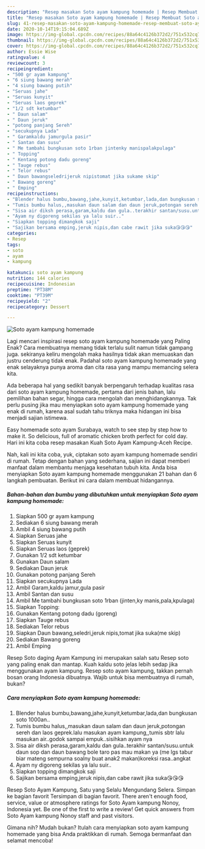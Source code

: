 ```yaml
---
description: "Resep masakan Soto ayam kampung homemade | Resep Membuat Soto ayam kampung homemade Yang Bisa Manjain Lidah"
title: "Resep masakan Soto ayam kampung homemade | Resep Membuat Soto ayam kampung homemade Yang Bisa Manjain Lidah"
slug: 41-resep-masakan-soto-ayam-kampung-homemade-resep-membuat-soto-ayam-kampung-homemade-yang-bisa-manjain-lidah
date: 2020-10-14T19:15:04.689Z
image: https://img-global.cpcdn.com/recipes/88a64c4126b372d2/751x532cq70/soto-ayam-kampung-homemade-foto-resep-utama.jpg
thumbnail: https://img-global.cpcdn.com/recipes/88a64c4126b372d2/751x532cq70/soto-ayam-kampung-homemade-foto-resep-utama.jpg
cover: https://img-global.cpcdn.com/recipes/88a64c4126b372d2/751x532cq70/soto-ayam-kampung-homemade-foto-resep-utama.jpg
author: Essie Wise
ratingvalue: 4
reviewcount: 3
recipeingredient:
- "500 gr ayam kampung"
- "6 siung bawang merah"
- "4 siung bawang putih"
- "Seruas jahe"
- "Seruas kunyit"
- "Seruas laos geprek"
- "1/2 sdt ketumbar"
- " Daun salam"
- " Daun jeruk"
- "potong panjang Sereh"
- "secukupnya Lada"
- " Garamkaldu jamurgula pasir"
- " Santan dan susu"
- " Me tambahi bungkusan soto 1rban jintenky manispalakpulaga"
- " Topping"
- " Kentang potong dadu goreng"
- " Tauge rebus"
- " Telor rebus"
- " Daun bawangseledrijeruk nipistomat jika sukame skip"
- " Bawang goreng"
- " Emping"
recipeinstructions:
- "Blender halus bumbu,bawang,jahe,kunyit,ketumbar,lada,dan bungkusan soto 1000an.."
- "Tumis bumbu halus,,masukan daun salam dan daun jeruk,potongan sereh dan laos geprek.lalu masukan ayam kampung,,tumis sbtr lalu masukan air..godok sampai empuk..sisihkan ayam nya"
- "Sisa air diksh perasa,garam,kaldu dan gula..terakhir santan/susu.untuk daun sop dan daun bawang bole taro pas mau makan ya (me lgs tabur biar mateng sempurna soalny buat anak2 makan)koreksi rasa..angkat"
- "Ayam ny digoreng sekilas ya lalu suir.."
- "Siapkan topping dimangkok saji"
- "Sajikan bersama emping,jeruk nipis,dan cabe rawit jika suka😘😘😘"
categories:
- Resep
tags:
- soto
- ayam
- kampung

katakunci: soto ayam kampung 
nutrition: 144 calories
recipecuisine: Indonesian
preptime: "PT38M"
cooktime: "PT39M"
recipeyield: "2"
recipecategory: Dessert

---
```



![Soto ayam kampung homemade](https://img-global.cpcdn.com/recipes/88a64c4126b372d2/751x532cq70/soto-ayam-kampung-homemade-foto-resep-utama.jpg)

Lagi mencari inspirasi resep soto ayam kampung homemade yang Paling Enak? Cara membuatnya memang tidak terlalu sulit namun tidak gampang juga. sekiranya keliru mengolah maka hasilnya tidak akan memuaskan dan justru cenderung tidak enak. Padahal soto ayam kampung homemade yang enak selayaknya punya aroma dan cita rasa yang mampu memancing selera kita.

Ada beberapa hal yang sedikit banyak berpengaruh terhadap kualitas rasa dari soto ayam kampung homemade, pertama dari jenis bahan, lalu pemilihan bahan segar, hingga cara mengolah dan menghidangkannya. Tak perlu pusing jika mau menyiapkan soto ayam kampung homemade yang enak di rumah, karena asal sudah tahu triknya maka hidangan ini bisa menjadi sajian istimewa.

Easy homemade soto ayam Surabaya, watch to see step by step how to make it. So delicious, full of aromatic chicken broth perfect for cold day. Hari ini kita coba resep masakan Kuah Soto Ayam Kampung-Aceh Recipe.


Nah, kali ini kita coba, yuk, ciptakan soto ayam kampung homemade sendiri di rumah. Tetap dengan bahan yang sederhana, sajian ini dapat memberi manfaat dalam membantu menjaga kesehatan tubuh kita. Anda bisa menyiapkan Soto ayam kampung homemade menggunakan 21 bahan dan 6 langkah pembuatan. Berikut ini cara dalam membuat hidangannya.

<!--inarticleads1-->

##### Bahan-bahan dan bumbu yang dibutuhkan untuk menyiapkan Soto ayam kampung homemade:

1. Siapkan 500 gr ayam kampung
1. Sediakan 6 siung bawang merah
1. Ambil 4 siung bawang putih
1. Siapkan Seruas jahe
1. Siapkan Seruas kunyit
1. Siapkan Seruas laos (geprek)
1. Gunakan 1/2 sdt ketumbar
1. Gunakan  Daun salam
1. Sediakan  Daun jeruk
1. Gunakan potong panjang Sereh
1. Siapkan secukupnya Lada
1. Ambil  Garam,kaldu jamur,gula pasir
1. Ambil  Santan dan susu
1. Ambil  Me tambahi bungkusan soto 1rban (jinten,ky manis,pala,kpulaga)
1. Siapkan  Topping:
1. Gunakan  Kentang potong dadu (goreng)
1. Siapkan  Tauge rebus
1. Sediakan  Telor rebus
1. Siapkan  Daun bawang,seledri,jeruk nipis,tomat jika suka(me skip)
1. Sediakan  Bawang goreng
1. Ambil  Emping


Resep Soto daging Ayam Kampung ini merupakan salah satu Resep soto yang paling enak dan mantap. Kuah kaldu soto jelas lebih sedap jika menggunakan ayam kampung. Resep soto ayam kampung, takkan pernah bosan orang Indonesia dibuatnya. Wajib untuk bisa membuatnya di rumah, bukan? 

<!--inarticleads2-->

##### Cara menyiapkan Soto ayam kampung homemade:

1. Blender halus bumbu,bawang,jahe,kunyit,ketumbar,lada,dan bungkusan soto 1000an..
1. Tumis bumbu halus,,masukan daun salam dan daun jeruk,potongan sereh dan laos geprek.lalu masukan ayam kampung,,tumis sbtr lalu masukan air..godok sampai empuk..sisihkan ayam nya
1. Sisa air diksh perasa,garam,kaldu dan gula..terakhir santan/susu.untuk daun sop dan daun bawang bole taro pas mau makan ya (me lgs tabur biar mateng sempurna soalny buat anak2 makan)koreksi rasa..angkat
1. Ayam ny digoreng sekilas ya lalu suir..
1. Siapkan topping dimangkok saji
1. Sajikan bersama emping,jeruk nipis,dan cabe rawit jika suka😘😘😘


Resep Soto Ayam Kampung, Satu yang Selalu Mengundang Selera. Simpan ke bagian favorit Tersimpan di bagian favorit. There aren&#39;t enough food, service, value or atmosphere ratings for Soto Ayam kampung Nonoy, Indonesia yet. Be one of the first to write a review! Get quick answers from Soto Ayam kampung Nonoy staff and past visitors. 

Gimana nih? Mudah bukan? Itulah cara menyiapkan soto ayam kampung homemade yang bisa Anda praktikkan di rumah. Semoga bermanfaat dan selamat mencoba!
